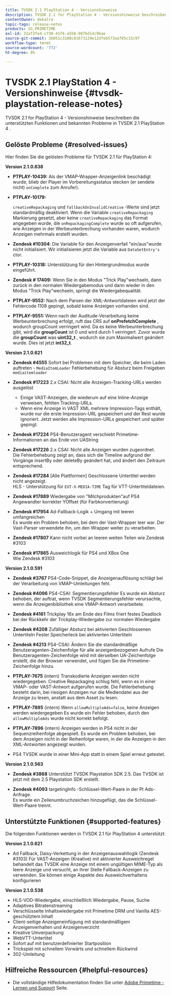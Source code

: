 ```yaml
---
title: TVSDK 2.1 PlayStation 4 - Versionshinweise
description: TVSDK 2.1 for PlayStation 4 - Versionshinweise beschreiben die unterstützten Funktionen und bekannten Probleme in TVSDK 2.1 PlayStation 4 .
contentOwner: dekalra
topic-tags: release-notes
products: SG_PRIMETIME
exl-id: 32af3fe4-c730-41f6-a558-987bd14c9bae
source-git-commit: 3b051c3188c81673129e12dfeb573aaf85c15c97
workflow-type: tm+mt
source-wordcount: '772'
ht-degree: 0%

---
```


# TVSDK 2.1 PlayStation 4 - Versionshinweise {#tvsdk-playstation-release-notes}

TVSDK 2.1 for PlayStation 4 - Versionshinweise beschreiben die unterstützten Funktionen und bekannten Probleme in TVSDK 2.1 PlayStation 4 .

## Gelöste Probleme {#resolved-issues}

Hier finden Sie die gelösten Probleme für TVSDK 2.1 für PlayStation 4:

**Version 2.1.0.638**

* **PTPLAY-10439:**
Als der VMAP-Wrapper-Anzeigenlink beschädigt wurde, blieb der Player im Vorbereitungsstatus stecken (er sendete nicht) 
`onComplete` zum Anrufer).

* **PTPLAY-10179:**

   `creativeRepackaging` und `fallbackOnInvalidCreative` -Werte sind jetzt standardmäßig deaktiviert. Wenn die Variable `creativeRepackaging` Markierung gesetzt, aber keine `creativeRepackaging` das Format angegeben wurde, die `onRepackagingComplete` wurde so oft aufgerufen, wie Anzeigen in der Werbeunterbrechung vorhanden waren, wodurch Anzeigen mehrmals erstellt wurden.

* **Zendesk #10304**: Die Variable für den Anzeigenverfall &quot;ein/aus&quot;wurde nicht initialisiert. Wir initialisieren jetzt die Variable aus `DataSetEntry's` ctor.

* **PTPLAY-10318:**
Unterstützung für den Hintergrundmodus wurde eingeführt.
* **Zendesk # 17409:**
Wenn Sie in den Modus &quot;Trick Play&quot;wechseln, dann zurück in den normalen Wiedergabemodus und dann wieder in den Modus &quot;Trick Play&quot;wechseln, springt die Wiedergabequalität.
* **PTPLAY-9552:**
Nach dem Parsen der XML-Antwortdateien wird jetzt der Fehlercode 1108 gepingt, sobald keine Anzeigen vorhanden sind.
* **PTPLAY-9551:**
Wenn nach der Auditude-Verarbeitung keine Werbeunterbrechung erfolgt, ruft das CRS auf 
**onPrefetchComplete** , wodurch groupCount verringert wird. Da es keine Werbeunterbrechung gibt, wird die **groupCount** ist 0 und wird durch 1 verringert. Zuvor wurde die **groupCount** was **uint32_t** , wodurch sie zum Maximalwert geändert wurde. Dies ist jetzt **int32_t**.

**Version 2.1.0.621**

* **Zendesk #4555**
Sofort bei Problemen mit dem Speicher, die beim Laden auftreten - 
`MediaItemLoader` Fehlerbehebung für Absturz beim Freigeben `mediaitemloader`

* **Zendesk #17223**
2.x CSAI: Nicht alle Anzeigen-Tracking-URLs werden ausgelöst
   * Einige VAST-Anzeigen, die wiederum auf eine Inline-Anzeige verweisen, fehlten Tracking-URLs.
   * Wenn eine Anzeige in VAST XML mehrere Impression-Tags enthält, wurde nur die erste Impression-URL gespeichert und der Rest wurde ignoriert. Jetzt werden alle Impression-URLs gespeichert und später gepingt.
* **Zendesk #17224**
PS4-Benutzeragent verschiebt Primetime-Informationen an das Ende von UAString
* **Zendesk #17226**
2.x CSAI: Nicht alle Anzeigen wurden zugeordnet.
\
   Die Fehlerbehebung zeigt an, dass sich die Timeline aufgrund der Vorgänge insertBy oder deleteBy geändert hat, und ändert den Zeitraum entsprechend.

* **Zendesk #17284**
   [Alle Plattformen] Geschlossene Untertitel werden nicht angezeigt.\
   HLS - Unterstützung für `EXT-X-MEDIA-TIME` Tag für VTT-Untertiteldateien.

* **Zendesk #17889**
Wiedergabe von &quot;Milchprodukten&quot;auf PS4
\
   Angewandter korrekter YOffset (für Farbkonvertierung)

* **Zendesk #17954**
Ad-Fallback-Logik + Umgang mit leeren umfangreichen
\
   Es wurde ein Problem behoben, bei dem der Vast-Wrapper leer war. Der Vast-Parser verwendete ihn, um den Wrapper weiter zu verarbeiten.

* **Zendesk #17807**
Kann nicht vorbei an leeren weiten Teilen wie Zendesk #3103

* **Zendesk #17865**
Ausweichlogik für PS4 und XBox One
\
   Wie Zendesk #3103

**Version 2.1.0.591**

* **Zendesk #3767**
PS4-Code-Snippet, die Anzeigenauflösung schlägt bei der Verarbeitung von VMAP-Umleitungen fehl.
* **Zendesk #4096**
PS4-CSAI: Segmentierungsfehler Es wurde ein Absturz behoben, der auftrat, wenn TVSDK Segmentierungsfehler verursachte, wenn die Anzeigenbibliothek eine VMAP-Antwort verarbeitete.

* **Zendesk #4161**
Trickplay 16x am Ende des Films friert festes Deadlock bei der Rückkehr der Trickplay-Wiedergabe zur normalen Wiedergabe

* **Zendesk #4208**
Zufälliger Absturz bei aktivierten Geschlossenen Untertiteln Fester Speicherleck bei aktivierten Untertiteln

* **Zendesk #4213**
PS4-CSAI: Ändern Sie die standardmäßige Benutzeragenten-Zeichenfolge für alle anzeigenbezogenen Aufrufe Die Benutzeragenten-Zeichenfolge wird mit derselben UA-Zeichenfolge erstellt, die der Browser verwendet, und fügen Sie die Primetime-Zeichenfolge hinzu.

* **PTPLAY-7675** (intern) Transkodierte Anzeigen werden nicht wiedergegeben. Creative Repackaging schlug fehl, wenn es in einer VMAP- oder VAST-Antwort aufgerufen wurde. Die Fehlerbehebung besteht darin, bei riesigen Anzeigen nur die Mediendatei aus der Anzeige zu lesen, anstatt aus dem Asset zu lesen.

* **PTPLAY-7895** (intern) Wenn `allowMultipleAds=false`, keine Anzeigen werden wiedergegeben Es wurde ein Fehler behoben, durch den `allowMultipleAds` wurde nicht korrekt befolgt.

* **PTPLAY-7896** (intern) Anzeigen werden in PS4 nicht in der Sequenzreihenfolge abgespielt. Es wurde ein Problem behoben, bei dem Anzeigen nicht in der Reihenfolge waren, in der die Anzeigen in den XML-Antworten angezeigt wurden.

* PS4 TVSDK wurde in einer Mini-App statt in einem Spiel erneut getestet.

**Version 2.1.0.563**

* **Zendesk #3868**
Unterstützt TVSDK Playstation SDK 2.5. Das TVSDK ist jetzt mit dem 2.5 Playstation SDK erstellt.

* **Zendesk #4093**
targetingInfo -Schlüssel-Wert-Paare in der Pt Ads-Anfrage.
\
   Es wurde ein Zeilenumbruchzeichen hinzugefügt, das die Schlüssel-Wert-Paare trennt.

## Unterstützte Funktionen {#supported-features}

Die folgenden Funktionen werden in TVSDK 2.1 für PlayStation 4 unterstützt:

**Version 2.1.0.621**

* Ad Fallback, Daisy-Verkettung in der Anzeigenauswahllogik (Zendesk #3103) Für VAST-Anzeigen (Kreative) mit aktivierter Ausweichregel behandelt das TVSDK eine Anzeige mit einem ungültigen MIME-Typ als leere Anzeige und versucht, an ihrer Stelle Fallback-Anzeigen zu verwenden. Sie können einige Aspekte des Ausweichverhaltens konfigurieren

**Version 2.1.0.538**

* HLS-VOD-Wiedergabe, einschließlich Wiedergabe, Pause, Suche
* Adaptives Bitratenstreaming
* Verschlüsselte Inhaltswiedergabe mit Primetime DRM und Vanilla AES-geschütztem Inhalt
* Client-seitige Anzeigeneinfügung mit standardmäßigem Anzeigenverhalten und Anzeigenverzicht
* Kreative Umverpackung
* WebVTT-Untertitel
* Sofort auf mit benutzerdefinierter Startposition
* Trickspiel mit schnellem Vorwärts und schnellem Rückwind
* 302-Umleitung

## Hilfreiche Ressourcen {#helpful-resources}

* Die vollständige Hilfedokumentation finden Sie unter [Adobe Primetime - Lernen und Support](https://experienceleague.adobe.com/docs/primetime.html) Seite.

